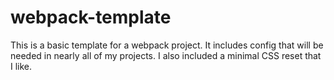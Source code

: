 # webpack-template
This is a basic template for a webpack project. It includes config that will be needed in nearly all of my projects. I also included a minimal CSS reset that I like.
